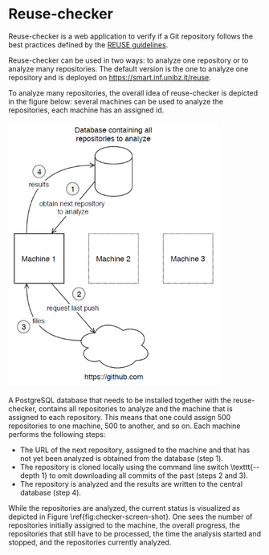 # Reuse-checker

Reuse-checker is a web application to verify if a Git repository follows the
best practices defined by the [REUSE guidelines](https://reuse.software/).

Reuse-checker can be used in two ways: to analyze one repository or to analyze
many repositories. The default version is the one to analyze one repository and
is deployed on <https://smart.inf.unibz.it/reuse>.

To analyze many repositories, the overall idea of reuse-checker is depicted in
the figure below: several machines can be used to analyze the repositories, each
machine has an assigned id. 

![Overall idea][figure1]

A PostgreSQL database that needs to be installed together with the
reuse-checker, contains all repositories to analyze and the machine that is
assigned to each repository. This means that one could assign 500 repositories
to one machine, 500 to another, and so on. Each machine performs the following
steps:

* The URL of the next repository, assigned to the machine and that has not yet
  been analyzed is obtained from the database (step 1).
* The repository is cloned locally using the command line switch \texttt{--depth
  1} to omit downloading all commits of the past (steps 2 and 3).
* The repository is analyzed and the results are written to the central database (step 4).

While the repositories are analyzed, the current status is visualized as depicted in Figure \ref{fig:checker-screen-shot}. One sees the number of repositories initially assigned to the machine, the overall progress, the repositories that still have to be processed, the time the analysis started and stopped, and the repositories currently analyzed.

[figure1]: https://github.com/riccardofelluga/reuse-checker/blob/master/documentation/idea.png "Overall idea of reuse-checker"